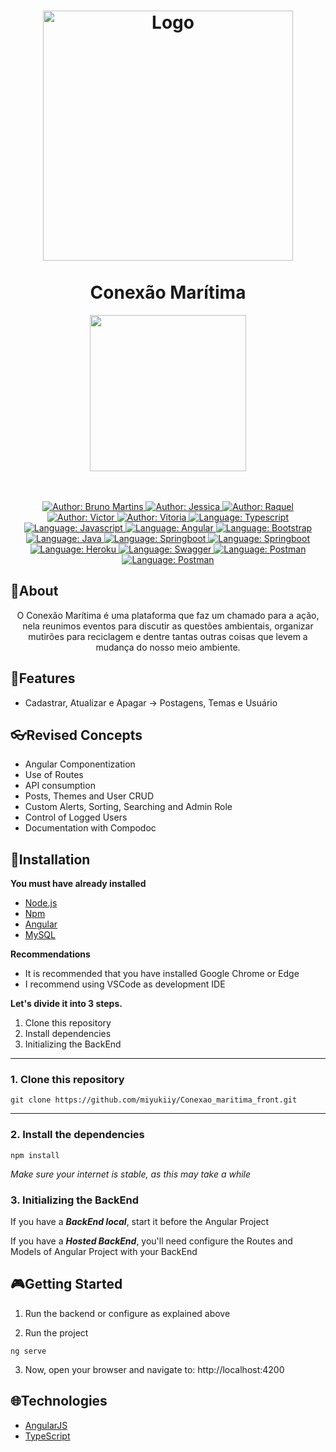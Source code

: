 <h1 align="center">
	<img src="https://i.imgur.com/1ivr7ac.png"  alt="Logo"  width="400"><br><br>
	Conexão Marítima
</h1>

<div align="center">
<a href="https://conexao-maritma.netlify.app/#/inicio" target="_blank">
        <img width="250" src="https://img.shields.io/website-conexão marítima-down-blue-red/http/monip.org.svg">
</a>
</div>

<div>
    <p align="center">
        <em>
            <br><br>
        </em>
    <a href="https://www.linkedin.com/in/bruno-martins-8667b0180/" target="_blank">
        <img src="https://img.shields.io/static/v1?label=Author&message=Bruno&color=00ba6d&style=for-the-badge&logo=LinkedIn" alt="Author: Bruno Martins">
    </a>
    <a href="https://www.linkedin.com/in/jessicamiwasaki/" target="_blank">
        <img src="https://img.shields.io/static/v1?label=Author&message=Jessica&color=00ba6d&style=for-the-badge&logo=LinkedIn" alt="Author: Jessica">
    </a>
    <a href="https://www.linkedin.com/in/raquel-da-concei%C3%A7%C3%A3o-silva-ab0285189/" target="_blank">
        <img src="https://img.shields.io/static/v1?label=Author&message=Raquel&color=00ba6d&style=for-the-badge&logo=LinkedIn" alt="Author: Raquel">
    </a>
    <a href="https://www.linkedin.com/in/victorvalencio/" target="_blank">
        <img src="https://img.shields.io/static/v1?label=Author&message=Victor&color=00ba6d&style=for-the-badge&logo=LinkedIn" alt="Author: Victor">
    </a>
     <a href="https://www.linkedin.com/in/vit%C3%B3ria-de-lara/" target="_blank">
        <img src="https://img.shields.io/static/v1?label=Author&message=Vitoria&color=00ba6d&style=for-the-badge&logo=LinkedIn" alt="Author: Vitoria">
    </a>
    <a href="#">
        <img src="https://img.shields.io/static/v1?label=Language&message=Typescript&color=blue&style=for-the-badge&logo=Typescript" alt="Language: Typescript">
    </a>
    <a href="#">
        <img src="https://img.shields.io/static/v1?label=Language&message=Javascript&color=yellow&style=for-the-badge&logo=JavaScript" alt="Language: Javascript">
    </a>
    <a  href="#">
      <img  src="https://img.shields.io/static/v1?label=Framework&message=Angular&color=e23237&style=for-the-badge&logo=Angular"  alt="Language: Angular">
    </a>
    <a href="#">
      <img  src="https://img.shields.io/static/v1?label=Language&message=Bootstrap&color=563d7c&style=for-the-badge&logo=Bootstrap"  alt="Language: Bootstrap">
    </a>
    <a href="#">
		<img  src="https://img.shields.io/static/v1?label=Language&message=Java&color=red&style=for-the-badge&logo=Java"  alt="Language: Java">
	</a>
	<a href="#">
		<img src="https://img.shields.io/static/v1?label=Framework&message=Springboot&color=green&style=for-the-badge&logo=Ghost"  alt="Language: Springboot">
	</a>
   <a href="#">
		<img src="https://img.shields.io/static/v1?label=Framework&message=Security Basic Authentication&color=green&style=for-the-badge&logo=Ghost"  alt="Language: Springboot">
	</a>
   <a href="#">
		<img src="https://img.shields.io/static/v1?label=&message=Heroku&color=dark&style=for-the-badge&logo=Ghost"  alt="Language: Heroku">
	</a>
   <a href="#">
		<img src="https://img.shields.io/static/v1?label=Framework&message=Swagger&color=dark&style=for-the-badge&logo=Ghost"  alt="Language: Swagger">
	</a>
   <a href="#">
		<img src="https://img.shields.io/static/v1?label=Tests&message=Postman&color=dark&style=for-the-badge&logo=Ghost"  alt="Language: Postman">
	</a>
   <a href="#">
		<img src="https://img.shields.io/static/v1?label=Banco de dados&message=PostgreSQL&color=blue&style=for-the-badge&logo=Ghost"  alt="Language: Postman">
	</a>
    </p>
</div>

## 📌About

<div>
    <p align="center">
        O Conexão Marítima é uma plataforma que faz um chamado para a ação, nela reunimos eventos  para discutir as questões ambientais, organizar mutirões para reciclagem e dentre tantas outras coisas que levem a mudança do nosso meio ambiente.
    </p>
</div>

## 🚀Features

- Cadastrar, Atualizar e Apagar -> Postagens, Temas e Usuário

## 👓Revised Concepts

- Angular Componentization
- Use of Routes
- API consumption
- Posts, Themes and User CRUD
- Custom Alerts, Sorting, Searching and Admin Role
- Control of Logged Users
- Documentation with Compodoc
## 📕Installation

**You must have already installed**
- [Node.js](https://nodejs.org/en/)
- [Npm](https://www.npmjs.com/)
- [Angular](https://angular.io/guide/setup-local)
- [MySQL](https://dev.mysql.com/downloads/)

**Recommendations**
-   It is recommended that you have installed Google Chrome or Edge
-   I recommend using VSCode as development IDE

**Let's divide it into 3 steps.**
1. Clone this repository
2. Install dependencies
3. Initializing the BackEnd
  ---
### 1. Clone this repository
```
git clone https://github.com/miyukiiy/Conexao_maritima_front.git
```
---
### 2. Install the dependencies
```
npm install
```

*Make sure your internet is stable, as this may take a while* 

### 3. Initializing the BackEnd

If you have a ***BackEnd local***, start it before the Angular Project

If you have a ***Hosted BackEnd***, you'll need configure the Routes and Models of Angular Project with your BackEnd 

## 🎮Getting Started

1. Run the backend or configure as explained above 

2. Run the project
```
ng serve
```
3. Now, open your browser and navigate to: http://localhost:4200

## 🌐Technologies

- [AngularJS](https://angular.io/)
- [TypeScript](https://www.typescriptlang.org/)
